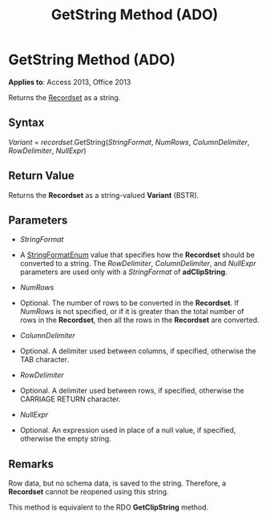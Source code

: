 ﻿---
title: GetString Method (ADO)
TOCTitle: GetString Method (ADO)
ms:assetid: f496305e-a1f5-7014-7808-7e4961e5f0fa
ms:mtpsurl: https://msdn.microsoft.com/library/JJ250242(v=office.15)
ms:contentKeyID: 48548693
ms.date: 09/18/2015
mtps_version: v=office.15
---

# GetString Method (ADO)


**Applies to**: Access 2013, Office 2013


Returns the [Recordset](recordset-object-ado.md) as a string.

## Syntax

*Variant* = *recordset*.GetString(*StringFormat*, *NumRows*, *ColumnDelimiter*, *RowDelimiter*, *NullExpr*)

## Return Value

Returns the **Recordset** as a string-valued **Variant** (BSTR).

## Parameters

  - *StringFormat*

  - A [StringFormatEnum](stringformatenum.md) value that specifies how the **Recordset** should be converted to a string. The *RowDelimiter*, *ColumnDelimiter*, and *NullExpr* parameters are used only with a *StringFormat* of **adClipString**.

  - *NumRows*

  - Optional. The number of rows to be converted in the **Recordset**. If *NumRows* is not specified, or if it is greater than the total number of rows in the **Recordset**, then all the rows in the **Recordset** are converted.

  - *ColumnDelimiter*

  - Optional. A delimiter used between columns, if specified, otherwise the TAB character.

  - *RowDelimiter*

  - Optional. A delimiter used between rows, if specified, otherwise the CARRIAGE RETURN character.

  - *NullExpr*

  - Optional. An expression used in place of a null value, if specified, otherwise the empty string.

## Remarks

Row data, but no schema data, is saved to the string. Therefore, a **Recordset** cannot be reopened using this string.

This method is equivalent to the RDO **GetClipString** method.

